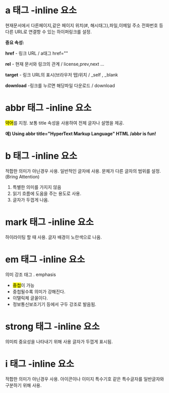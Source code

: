 # a 태그 -inline 요소

현재문서에서 다른페이지,같은 페이지 위치(#, 해시태그),파일,이메일 주소 전화번호 등 다른 URL로 연결항 수 있는 하이퍼링크를 설정.

<strong>중요 속성:</strong>

<strong>href</strong> - 링크 URL  / a태그 href=""

<strong>rel</strong> - 현재 문서와 링크의 관계 / license,prev,next ...

<strong>target</strong> - 링크 URL의 표시(브라우저 탭)위치 / _self , _blank

<strong>download</strong> -링크를 누르면 해당파일 다운로드 / download



# abbr 태그 -inline 요소

<mark>약어</mark>를 지정. 보통 title 속성을 사용하여 전체 글자나 설명을 제공.

<strong>예) Using abbr title="HyperText Markup Language" HTML /abbr is fun!</strong>  



# b 태그 -inline 요소

적합한 의미가 아닌경우 사용.
일반적인 글자에 사용.
문체가 다른 글자의 범위를 설정.
(Bring Attention)
1. 특별한 의미를 가지지 않음
2. 읽기 흐름에 도움을 주는 용도로 사용.
3. 글자가 두껍게 나옴.



# mark 태그 -inline 요소

하이라이팅 할 때 사용. 글자 배경이 노란색으로 나옴.



# em 태그 -inline 요소

의미 강조 태그 . emphasis 
- <mark>중첩</mark>이 가능
- 중첩될수록 의미가 강해진다.
- 이탤릭체 글꼴이다.
- 정보통신보조기기 등에서 구두 강조로 발음됨.



# strong 태그 -inline 요소

의미릐 중요성을 나타내기 위해 사용
글자가 두껍게 표시됨.



# i 태그 -inline 요소

적합한 의미가 아닌경우 사용.
아이콘이나 이미지 특수기호 같은 특수글자를 일반글자와 구분하기 위해 사용.





